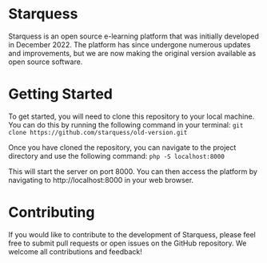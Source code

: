 # Starquess
Starquess is an open source e-learning platform that was initially developed in December 2022. The platform has since undergone numerous updates and improvements, but we are now making the original version available as open source software.

# Getting Started
To get started, you will need to clone this repository to your local machine. You can do this by running the following command in your terminal:
```git clone https://github.com/starquess/old-version.git```

Once you have cloned the repository, you can navigate to the project directory and use the following command:
```php -S localhost:8000```

This will start the server on port 8000. You can then access the platform by navigating to http://localhost:8000 in your web browser.

# Contributing
If you would like to contribute to the development of Starquess, please feel free to submit pull requests or open issues on the GitHub repository. We welcome all contributions and feedback!
